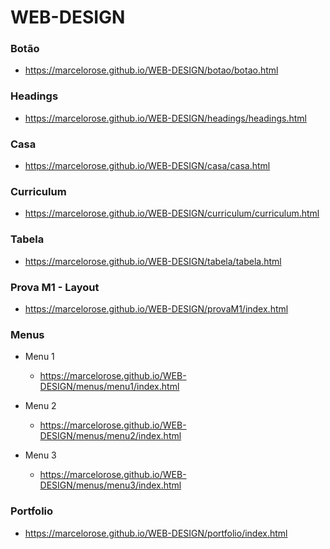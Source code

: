 # WEB-DESIGN

### Botão ###
- https://marcelorose.github.io/WEB-DESIGN/botao/botao.html

### Headings ###
- https://marcelorose.github.io/WEB-DESIGN/headings/headings.html

### Casa ###
- https://marcelorose.github.io/WEB-DESIGN/casa/casa.html

### Curriculum ###
- https://marcelorose.github.io/WEB-DESIGN/curriculum/curriculum.html

### Tabela ###
- https://marcelorose.github.io/WEB-DESIGN/tabela/tabela.html

### Prova M1 - Layout ###
- https://marcelorose.github.io/WEB-DESIGN/provaM1/index.html

### Menus ###
- Menu 1
  - https://marcelorose.github.io/WEB-DESIGN/menus/menu1/index.html

- Menu 2
  - https://marcelorose.github.io/WEB-DESIGN/menus/menu2/index.html

- Menu 3
  - https://marcelorose.github.io/WEB-DESIGN/menus/menu3/index.html

### Portfolio ###
- https://marcelorose.github.io/WEB-DESIGN/portfolio/index.html
